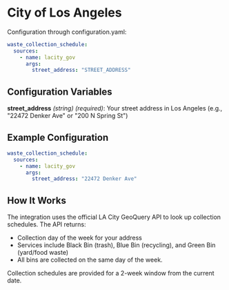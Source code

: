 # City of Los Angeles

Configuration through configuration.yaml:

```yaml
waste_collection_schedule:
  sources:
    - name: lacity_gov
      args:
        street_address: "STREET_ADDRESS"
```

## Configuration Variables

**street_address** *(string) (required)*: Your street address in Los Angeles (e.g., "22472 Denker Ave" or "200 N Spring St")

## Example Configuration

```yaml
waste_collection_schedule:
  sources:
    - name: lacity_gov
      args:
        street_address: "22472 Denker Ave"
```

## How It Works

The integration uses the official LA City GeoQuery API to look up collection schedules. The API returns:

- Collection day of the week for your address
- Services include Black Bin (trash), Blue Bin (recycling), and Green Bin (yard/food waste)
- All bins are collected on the same day of the week.

Collection schedules are provided for a 2-week window from the current date.
